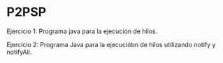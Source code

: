 # P2PSP
Ejercicio 1: 
Programa java para la ejecución de hilos.

Ejercicio 2: 
Programa Java para la ejecucióbn de hilos utilizando notify y notifyAll.

